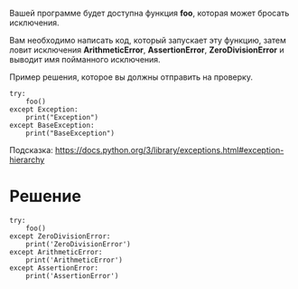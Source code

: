 Вашей программе будет доступна функция **foo**, которая может бросать исключения.

Вам необходимо написать код, который запускает эту функцию, затем ловит исключения **ArithmeticError**, **AssertionError**, **ZeroDivisionError** и выводит имя пойманного исключения.

Пример решения, которое вы должны отправить на проверку.

```
try:
    foo()
except Exception:
    print("Exception")
except BaseException:
    print("BaseException")
```

Подсказка: https://docs.python.org/3/library/exceptions.html#exception-hierarchy

# Решение

```
try:
    foo()
except ZeroDivisionError:
    print('ZeroDivisionError')
except ArithmeticError:
    print('ArithmeticError')
except AssertionError:
    print('AssertionError')
```
